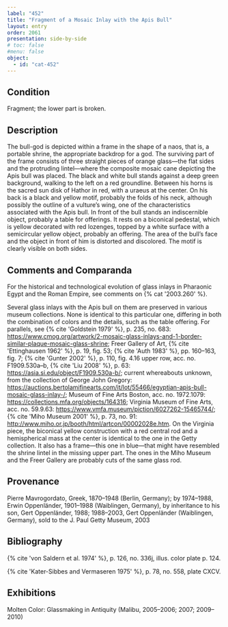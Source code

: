 ```yaml
---
label: "452"
title: "Fragment of a Mosaic Inlay with the Apis Bull"
layout: entry
order: 2061
presentation: side-by-side
# toc: false
#menu: false 
object:
  - id: "cat-452"
---
```


## Condition

Fragment; the lower part is broken.

## Description

The bull-god is depicted within a frame in the shape of a naos, that is, a portable shrine, the appropriate backdrop for a god. The surviving part of the frame consists of three straight pieces of orange glass—the flat sides and the protruding lintel—where the composite mosaic cane depicting the Apis bull was placed. The black and white bull stands against a deep green background, walking to the left on a red groundline. Between his horns is the sacred sun disk of Hathor in red, with a uraeus at the center. On his back is a black and yellow motif, probably the folds of his neck, although possibly the outline of a vulture’s wing, one of the characteristics associated with the Apis bull. In front of the bull stands an indiscernible object, probably a table for offerings. It rests on a biconical pedestal, which is yellow decorated with red lozenges, topped by a white surface with a semicircular yellow object, probably an offering. The area of the bull’s face and the object in front of him is distorted and discolored. The motif is clearly visible on both sides.

## Comments and Comparanda

For the historical and technological evolution of glass inlays in Pharaonic Egypt and the Roman Empire, see comments on {% cat '2003.260' %}.

Several glass inlays with the Apis bull on them are preserved in various museum collections. None is identical to this particular one, differing in both the combination of colors and the details, such as the table offering. For parallels, see {% cite 'Goldstein 1979' %}, p. 235, no. 683: <https://www.cmog.org/artwork/2-mosaic-glass-inlays-and-1-border-similar-plaque-mosaic-glass-shrine>; Freer Gallery of Art, {% cite 'Ettinghausen 1962' %}, p. 19, fig. 53; {% cite 'Auth 1983' %}, pp. 160–163, fig. 7; {% cite 'Gunter 2002' %}, p. 110, fig. 4.16 upper row, acc. no. F1909.530a–b, {% cite 'Liu 2008' %}, p. 63: <https://asia.si.edu/object/F1909.530a-b/>; current whereabouts unknown, from the collection of George John Gregory: <https://auctions.bertolamifinearts.com/it/lot/55466/egyptian-apis-bull-mosaic-glass-inlay-/>; Museum of Fine Arts Boston, acc. no. 1972.1079: <https://collections.mfa.org/objects/164316>; Virginia Museum of Fine Arts, acc. no. 59.9.63: <https://www.vmfa.museum/piction/6027262-15465744/>; {% cite 'Miho Museum 2001' %}, p. 73, no. 91: <http://www.miho.or.jp/booth/html/artcon/00002028e.htm>. On the Virginia piece, the biconical yellow construction with a red central rod and a hemispherical mass at the center is identical to the one in the Getty collection. It also has a frame—this one in blue—that might have resembled the shrine lintel in the missing upper part. The ones in the Miho Museum and the Freer Gallery are probably cuts of the same glass rod.

## Provenance

Pierre Mavrogordato, Greek, 1870–1948 (Berlin, Germany); by 1974–1988, Erwin Oppenländer, 1901–1988 (Waiblingen, Germany), by inheritance to his son, Gert Oppenländer, 1988; 1988–2003, Gert Oppenländer (Waiblingen, Germany), sold to the J. Paul Getty Museum, 2003

## Bibliography

{% cite 'von Saldern et al. 1974' %}, p. 126, no. 336j, illus. color plate p. 124.

{% cite 'Kater-Sibbes and Vermaseren 1975' %}, p. 78, no. 558, plate CXCV.

## Exhibitions

Molten Color: Glassmaking in Antiquity (Malibu, 2005–2006; 2007; 2009–2010)
